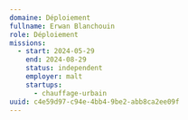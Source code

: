```yaml
---
domaine: Déploiement
fullname: Erwan Blanchouin
role: Déploiement
missions:
  - start: 2024-05-29
    end: 2024-08-29
    status: independent
    employer: malt
    startups:
      - chauffage-urbain
uuid: c4e59d97-c94e-4bb4-9be2-abb8ca2ee09f
---
```

